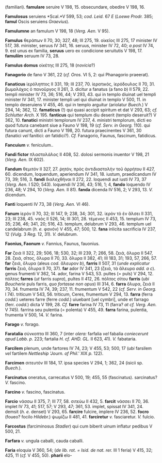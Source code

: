 (familiari). **famulare** seruire V 198, 15. obsecundare, obedire V 198,
16.

**Famulosus** seruiens *Scal.*V 599, 53; *cod. Leid.* 67 *E* (*Loewe
Prodr.* 385; **famul** Oscis seruiens *Graevius*).

**Famulumne** an famulum V 198, 18 (*Verg. Aen.* V 95).

**Famulus** θεράπων II 70, 30; 327, 48; III 275, 19. οἰκεῖος III 275, 17
minister IV 517, 38. minister, seruus IV 341, 16. seruus, minister IV
72, 40; *a post* IV 74, 9. est unus ex familia, **seruus** uero ex
condicione seruitutis V 198, 17. **famuliim** seruum IV 73, 28.

**Famulus domus** οἰκέτης III 275, 18 (*novicia*?)

**Fanagorio** de fano V 361, 22 (*cf. Oros.* VI 5, 2: qui Phanagorio
praeerat).

**Fanaticus** ἱερόληπτος II 331, 19; III 237, 70. ἱερατικός, ἱερόδουλος
II 70, 31. βωμολόχος ὁ πανοῦργος II 261, 3. dicitur a fanatus (a fano
*b*) II 579, 22. templi minister IV 73, 36; 516, 44; V 293, 43. qui in
templo diuinat uel templi minister IV 341, 17. minister templi uel qui
diuinat in templo V 500, 11. in templo deseruiens V 455, 46. qui in
templo arguitur (ariolatur *Buech.*) V 294, 14; 362, 12. **famaticus**
(!) qui quasi accipit spiritum et dat V 293, 63; *cf. Schlutter Arch.* X
195. **fanticus** qui templum diu deserit (templo deseruit?) V 362, 10.
**fanatici** ministri templorum IV 237, 4. ministri templorum, dicti eo
quod futura canebant siue a Fauno V 198, 19 (*cf. Serv. in Georg.* 110).
qui futura canunt, dicti a Fauno V 198, 20. futura praecinentes V 361,
30 (fanatici *vel* fanitici: *an* fatidici?). *Cf.* Fanagorio, Faunus,
fascinum, fatidicus.

**Fancuium** *v.* feniculum..

**Fandi fictor** πλαστολάλος II 408, 52. dolosi sermonis inuentor V 198,
21 (*Verg. Aen.* IX 602).

**Fandum** θεμιτόν II 327, 27. ῥητόν, πρὸς ἀντιδιαστολὴν τοῦ ἀρρήτου II
427, 60. dicendum, loquendum, aperiendum IV 341, 18. iustum, praedicandum
IV 73, 39; 516, 3. **fandi** διαλεχθῆναι II 272, 22. loquendi aut iusti
IV 73, 37 (*Verg. Aen.* I 520; 543). loquendi IV 236, 43; 516, 1; 4,
**fando** loquendo IV 236, 48; V 294, 10 (*Verg. Aen.* II 81).
**fanda** dicenda IV 516, 2; V 293, 13. *V.* dicendum.

**Fanti** loquenti IV 73, 38 (*Verg. Aen.* VI 46).

**Fanum** ἱερόν II 70, 32; III 147, 9; 238, 34; 301, 32. ἱερὸν τὸ ἐν
ἄλσει II 331, 23; III 238, 45. ναός II 526, 14; III 301, 28. τέμενος II
453, 15. templum IV 73, 35; 236, 46; 341, 20; 516, 43. templum, delubrum
V 293, 46. templum uel candelabrum (*h. e.* φανόν) V 455, 47; 500, 12.
**fana** inlicita sacrificia IV 237, 12 (*Vulg.* 3 *Reg.* 12, 31). *V.*
delubrum.

**Faonius, Faonum** *v.* Fannius, Faunus, fauonius.

**Far** ζειά II 322, 29; 506, 18; 530, 32; III 239, 7; 266, 58. ζειά,
ὄλυρα II 547, 28. ζειά, σῖτος, ὄλυρα II 70, 33. ὄλυρα II 382, 41; III
183, 31; 193, 57, 266, 57. **far** ζειά, ὄλυρα (aleus *cod.* ἄλευρον
*b*), **farris** II 507, 31 (*unde explicatur* **farris** ζειά, ὄλυρα II
70, 37). **far** ador IV 341, 23 (ζειά, τὰ ἄλευρα *add. a c*). genus
frumenti V 362, 14. ador, farina V 543, 53. pultes (= puls) V 294, 12.
πόλτος **farres** (*ut* farris *supra*), pultes II 412, 26. πόλτος σίτου
**farris** (*ubi Boucherie* puls farris, *quo fortasse non opus*) III
314, 6. **farra** ὄλυρα, ζειά II 70, 34. frumenta IV 74, 39; 237, 11.
frumentum V 542, 22 (*cf. Serv. in Georg.* I 74). triticum V 543, 56.
triticum, Ceres, frumentum V 294, 13. **farra** (ferra *codd.*) ueteres
farre (ferre *codd.*) uiuebant [uel cymbri], unde et farrago (ferr.
*codd.*) dicta V 199, 28. *Cf.* **farre** farina IV 73, 11 (farra? *at
cf. Verg. Aen.* V 745). farrina seu pulentia (= polenta) V 455, 49.
**farra** farina, pulentia, frumenta V 500, 14. *V.* farina.

**Farago** *v.* forago.

**Faratalia** σύνκοπτα III 360, 7 (inter *olera:* farfalia *vel* fabalia
*coniecerunt apud Labb. p.* 223; fartalia *H. cf. AHD. GL.* II 623, 41).
*V.* fabataria.

**Farcilem** plenum, unde fartores IV 74, 23; V 455, 53; 500, 17 (*ubi*
farsilem *vel* fartilem *Nettleship 'Journ. of Phil.'* XIX *p.* 122).

**Farcimen** σιτευτόν III 184, 17. ipsa species V 294, 1; 362, 24 (isicii
sp. *Buech.*).

**Farcinatus** oneratus, carrecatus V 500, 19; 455, 55 (fascinatus).
sarcinatus? *V.* fascino.

**Farcino** *v.* fascino, fascinatus.

**Farcio** νάσσω II 375, 7; III 77, 58. σιτεύω II 432, 5. **farcit**
νάσσει II 70, 36. implet IV 73, 41; 517, 57; V 293, 47; 361, 53. implet,
spissat IV 341, 24. demsit (*h. e.* denset) V 293, 65. **farcire**
fulcire, implere IV 236, 52. **focro** (foueo? focilo *Hildebr.*) ψωμίζω
II 481, 41. **farciretur** *v.* fasciaretur. *V.* fulcio.

**Farcostus** (farciminosus *Stadler*) qui cum biberit uinum inflatur
pedibus V 500, 21.

**Farfara** *v.* ungula caballi, cauda caballi.

**Faria** eloquia V 360, 54; (*de lib. rot. = Isid. de nat. rer.* III 1
feria) V 415, 32; 425, 11 (*cf.* V 455, 50). **pharii** elo-
